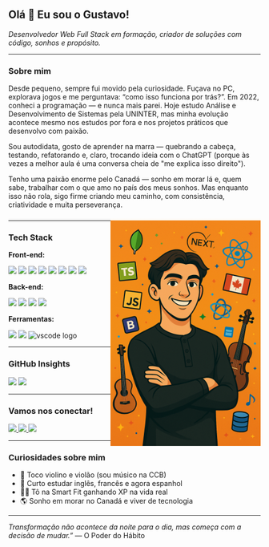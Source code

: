 <h2 align="left">Olá 👋 Eu sou o Gustavo!</h2>

<p align="left">
  <i>Desenvolvedor Web Full Stack em formação, criador de soluções com código, sonhos e propósito.</i>
</p>

---

### Sobre mim

Desde pequeno, sempre fui movido pela curiosidade. Fuçava no PC, explorava jogos e me perguntava: “como isso funciona por trás?”. Em 2022, conheci a programação — e nunca mais parei. Hoje estudo Análise e Desenvolvimento de Sistemas pela UNINTER, mas minha evolução acontece mesmo nos estudos por fora e nos projetos práticos que desenvolvo com paixão.

Sou autodidata, gosto de aprender na marra — quebrando a cabeça, testando, refatorando e, claro, trocando ideia com o ChatGPT (porque às vezes a melhor aula é uma conversa cheia de "me explica isso direito").

Tenho uma paixão enorme pelo Canadá — sonho em morar lá e, quem sabe, trabalhar com o que amo no país dos meus sonhos. Mas enquanto isso não rola, sigo firme criando meu caminho, com consistência, criatividade e muita perseverança.

###

<img align="right" height="450" src="https://github.com/gustavodacostap/gustavodacostap/blob/main/gustavo_draw.png"  />

---

### Tech Stack

**Front-end:**
<div align="left">
<img src="https://cdn.jsdelivr.net/gh/devicons/devicon/icons/html5/html5-original.svg" height="50"/> 
<img src="https://cdn.jsdelivr.net/gh/devicons/devicon/icons/css3/css3-original.svg" height="50"/> 
<img src="https://cdn.jsdelivr.net/gh/devicons/devicon/icons/sass/sass-original.svg" height="50"/> 
<img src="https://cdn.jsdelivr.net/gh/devicons/devicon/icons/bootstrap/bootstrap-original.svg" height="50"/> 
<img src="https://cdn.jsdelivr.net/gh/devicons/devicon/icons/javascript/javascript-original.svg" height="50"/> 
<img src="https://cdn.jsdelivr.net/gh/devicons/devicon/icons/typescript/typescript-original.svg" height="50"/> 
<img src="https://cdn.jsdelivr.net/gh/devicons/devicon/icons/react/react-original.svg" height="50"/> 
<img src="https://cdn.jsdelivr.net/gh/devicons/devicon/icons/nextjs/nextjs-original.svg" height="50"/> 
</div>

**Back-end:**
<div align="left">
<img src="https://cdn.jsdelivr.net/gh/devicons/devicon/icons/nodejs/nodejs-original.svg" height="50"/> 
<img src="https://cdn.jsdelivr.net/gh/devicons/devicon/icons/express/express-original.svg" height="50"/> 
<img src="https://cdn.jsdelivr.net/gh/devicons/devicon/icons/mongodb/mongodb-original.svg" height="50"/> 
<img src="https://cdn.jsdelivr.net/gh/devicons/devicon/icons/sequelize/sequelize-original.svg" height="50"/>   
</div>

**Ferramentas:**

<div align="left">
<img src="https://cdn.jsdelivr.net/gh/devicons/devicon/icons/git/git-original.svg" height="50"/> 
<img src="https://cdn.jsdelivr.net/gh/devicons/devicon/icons/github/github-original.svg" height="50"/> 
<img src="https://cdn.jsdelivr.net/gh/devicons/devicon/icons/vscode/vscode-original.svg" height="50" alt="vscode logo"  />
</div>

---

### GitHub Insights

<div align="left">
  <img src="https://github-readme-stats.vercel.app/api?username=gustavodacostap&show_icons=true&count_private=true&theme=dracula" height="150" />
  <img src="https://github-readme-stats.vercel.app/api/top-langs/?username=gustavodacostap&layout=compact&langs_count=6&theme=dracula" height="150"/>
</div>

---

### Vamos nos conectar!

<div align="left">
  <a href="mailto:gustavopaulyno2012@gmail.com" target="_blank">
    <img src="https://img.shields.io/static/v1?message=Gmail&logo=gmail&label=&color=D14836&logoColor=white&style=for-the-badge" height="35" />
  </a>
  <a href="https://w.app/zkxjyu" target="_blank">
    <img src="https://img.shields.io/static/v1?message=Whatsapp&logo=whatsapp&label=&color=25D366&logoColor=white&style=for-the-badge" height="35" />
  </a>
  <a href="https://www.linkedin.com/in/perfil-gustavo-da-costa/" target="_blank">
    <img src="https://img.shields.io/static/v1?message=LinkedIn&logo=linkedin&label=&color=0077B5&logoColor=white&style=for-the-badge" height="35" />
  </a>
</div>

---

### Curiosidades sobre mim

- 🎻 Toco violino e violão (sou músico na CCB)
- 🧠 Curto estudar inglês, francês e agora espanhol
- 🏋️‍♂️ Tô na Smart Fit ganhando XP na vida real
- 🌎 Sonho em morar no Canadá e viver de tecnologia

---

<p align="left">
  <i>Transformação não acontece da noite para o dia, mas começa com a decisão de mudar.”</i>
  — O Poder do Hábito
</p>
